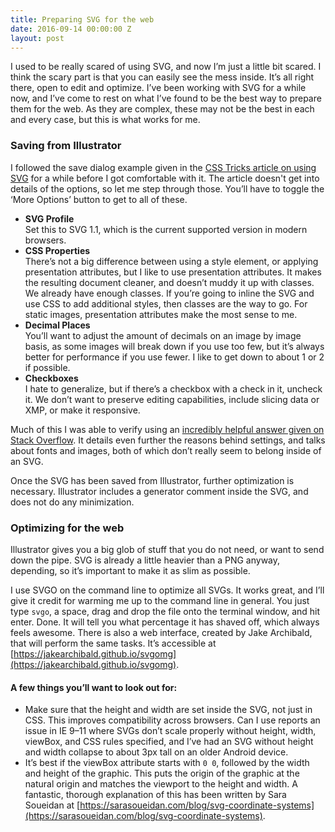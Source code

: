 ```yaml
---
title: Preparing SVG for the web
date: 2016-09-14 00:00:00 Z
layout: post
---
```


I used to be really scared of using SVG, and now I’m just a little bit scared. I think the scary part is that you can easily see the mess inside. It’s all right there, open to edit and optimize. I’ve been working with SVG for a while now, and I’ve come to rest on what I’ve found to be the best way to prepare them for the web. As they are complex, these may not be the best in each and every case, but this is what works for me.

### Saving from Illustrator

I followed the save dialog example given in the [CSS Tricks article on using SVG](https://css-tricks.com/using-svg/) for a while before I got comfortable with it. The article doesn't get into details of the options, so let me step through those. You’ll have to toggle the ‘More Options’ button to get to all of these.

- **SVG Profile**<br>
  Set this to SVG 1.1, which is the current supported version in modern browsers.
- **CSS Properties**<br>
  There’s not a big difference between using a style element, or applying presentation attributes, but I like to use presentation attributes. It makes the resulting document cleaner, and doesn’t muddy it up with classes. We already have enough classes. If you’re going to inline the SVG and use CSS to add additional styles, then classes are the way to go. For static images, presentation attributes make the most sense to me.
- **Decimal Places**<br>
  You’ll want to adjust the amount of decimals on an image by image basis, as some images will break down if you use too few, but it’s always better for performance if you use fewer. I like to get down to about 1 or 2 if possible.
- **Checkboxes**<br>
  I hate to generalize, but if there’s a checkbox with a check in it, uncheck it. We don’t want to preserve editing capabilities, include slicing data or XMP, or make it responsive.

Much of this I was able to verify using an [incredibly helpful answer given on Stack Overflow](http://stackoverflow.com/questions/13236365/optimal-settings-for-exporting-svgs-for-the-web-from-illustrator). It details even further the reasons behind settings, and talks about fonts and images, both of which don’t really seem to belong inside of an SVG.

Once the SVG has been saved from Illustrator, further optimization is necessary. Illustrator includes a generator comment inside the SVG, and does not do any minimization.

### Optimizing for the web

Illustrator gives you a big glob of stuff that you do not need, or want to send down the pipe. SVG is already a little heavier than a PNG anyway, depending, so it’s important to make it as slim as possible.

I use SVGO on the command line to optimize all SVGs. It works great, and I’ll give it credit for warming me up to the command line in general. You just type `svgo`, a space, drag and drop the file onto the terminal window, and hit enter. Done. It will tell you what percentage it has shaved off, which always feels awesome. There is also a web interface, created by Jake Archibald, that will perform the same tasks. It’s accessible at [https://jakearchibald.github.io/svgomg](https://jakearchibald.github.io/svgomg).

#### A few things you’ll want to look out for:

- Make sure that the height and width are set inside the SVG, not just in CSS. This improves compatibility across browsers. Can I use reports an issue in IE 9–11 where SVGs don’t scale properly without height, width, viewBox, and CSS rules specified, and I’ve had an SVG without height and width collapse to about 3px tall on an older Android device.
- It’s best if the viewBox attribute starts with `0 0`, followed by the width and height of the graphic. This puts the origin of the graphic at the natural origin and matches the viewport to the height and width. A fantastic, thorough explanation of this has been written by Sara Soueidan at [https://sarasoueidan.com/blog/svg-coordinate-systems](https://sarasoueidan.com/blog/svg-coordinate-systems).

